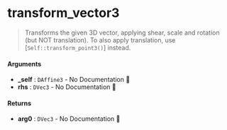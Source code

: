 # transform\_vector3

>  Transforms the given 3D vector, applying shear, scale and rotation (but NOT
>  translation).
>  To also apply translation, use [`Self::transform_point3()`] instead.

#### Arguments

- **\_self** : `DAffine3` \- No Documentation 🚧
- **rhs** : `DVec3` \- No Documentation 🚧

#### Returns

- **arg0** : `DVec3` \- No Documentation 🚧